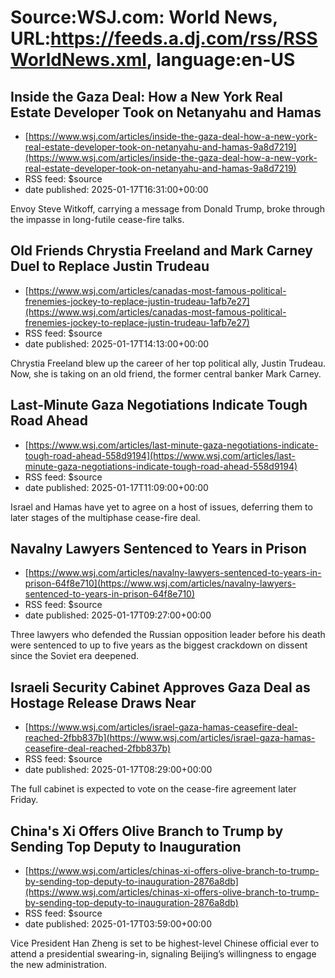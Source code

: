# Source:WSJ.com: World News, URL:https://feeds.a.dj.com/rss/RSSWorldNews.xml, language:en-US

## Inside the Gaza Deal: How a New York Real Estate Developer Took on Netanyahu and Hamas
 - [https://www.wsj.com/articles/inside-the-gaza-deal-how-a-new-york-real-estate-developer-took-on-netanyahu-and-hamas-9a8d7219](https://www.wsj.com/articles/inside-the-gaza-deal-how-a-new-york-real-estate-developer-took-on-netanyahu-and-hamas-9a8d7219)
 - RSS feed: $source
 - date published: 2025-01-17T16:31:00+00:00

Envoy Steve Witkoff, carrying a message from Donald Trump, broke through the impasse in long-futile cease-fire talks.

## Old Friends Chrystia Freeland and Mark Carney Duel to Replace Justin Trudeau
 - [https://www.wsj.com/articles/canadas-most-famous-political-frenemies-jockey-to-replace-justin-trudeau-1afb7e27](https://www.wsj.com/articles/canadas-most-famous-political-frenemies-jockey-to-replace-justin-trudeau-1afb7e27)
 - RSS feed: $source
 - date published: 2025-01-17T14:13:00+00:00

Chrystia Freeland blew up the career of her top political ally, Justin Trudeau. Now, she is taking on an old friend, the former central banker Mark Carney.

## Last-Minute Gaza Negotiations Indicate Tough Road Ahead
 - [https://www.wsj.com/articles/last-minute-gaza-negotiations-indicate-tough-road-ahead-558d9194](https://www.wsj.com/articles/last-minute-gaza-negotiations-indicate-tough-road-ahead-558d9194)
 - RSS feed: $source
 - date published: 2025-01-17T11:09:00+00:00

Israel and Hamas have yet to agree on a host of issues, deferring them to later stages of the multiphase cease-fire deal.

## Navalny Lawyers Sentenced to Years in Prison
 - [https://www.wsj.com/articles/navalny-lawyers-sentenced-to-years-in-prison-64f8e710](https://www.wsj.com/articles/navalny-lawyers-sentenced-to-years-in-prison-64f8e710)
 - RSS feed: $source
 - date published: 2025-01-17T09:27:00+00:00

Three lawyers who defended the Russian opposition leader before his death were sentenced to up to five years as the biggest crackdown on dissent since the Soviet era deepened.

## Israeli Security Cabinet Approves Gaza Deal as Hostage Release Draws Near
 - [https://www.wsj.com/articles/israel-gaza-hamas-ceasefire-deal-reached-2fbb837b](https://www.wsj.com/articles/israel-gaza-hamas-ceasefire-deal-reached-2fbb837b)
 - RSS feed: $source
 - date published: 2025-01-17T08:29:00+00:00

The full cabinet is expected to vote on the cease-fire agreement later Friday.

## China's Xi Offers Olive Branch to Trump by Sending Top Deputy to Inauguration
 - [https://www.wsj.com/articles/chinas-xi-offers-olive-branch-to-trump-by-sending-top-deputy-to-inauguration-2876a8db](https://www.wsj.com/articles/chinas-xi-offers-olive-branch-to-trump-by-sending-top-deputy-to-inauguration-2876a8db)
 - RSS feed: $source
 - date published: 2025-01-17T03:59:00+00:00

Vice President Han Zheng is set to be highest-level Chinese official ever to attend a presidential swearing-in, signaling Beijing’s willingness to engage the new administration.

